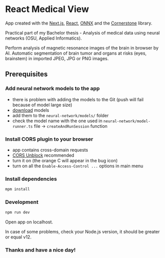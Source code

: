 # React Medical View

App created with the [Next.js](https://nextjs.org/), [React](https://reactjs.org/), [ONNX](https://onnx.ai/) and the [Cornerstone](https://docs.cornerstonejs.org/) library.

Practical part of my Bachelor thesis - Analysis of medical data using neural networks (OSU, Applied Informatics).

Perform analysis of magnetic resonance images of the brain in browser by AI. Automatic segmentation of brain tumor and organs at risks (eyes, brainstem) in imported JPEG, JPG or PNG images.

## Prerequisites

### Add neural network models to the app

- there is problem with adding the models to the Git (push will fail because of model large size)
- [download](https://drive.google.com/drive/folders/1Bl94d1WeUIYHmP8U5MOfwPyDLoyi5HR1?usp=sharing) models
- add them to the `neural-network/models/` folder
- check the model name with the one used in `neural-network/model-runner.ts` file -> `createAndRunSession` function

### Install CORS plugin to your browser

- app contains cross-domain requests
- [CORS Unblock](https://chrome.google.com/webstore/detail/cors-unblock/lfhmikememgdcahcdlaciloancbhjino?hl=en)
  recommended
- turn it on (the orange C will appear in the bug icon)
- turn on all the `Enable-Access-Control ...` options in main menu

### Install dependencies

```bash
mpm install
```

### Development

```bash
npm run dev
```

Open app on localhost.

In case of some problems, check your Node.js version, it should be greater or equal v12.

### Thanks and have a nice day!
